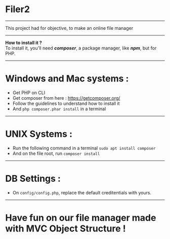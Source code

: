 # Filer2
---------
This project had for objective, to make an online file manager<br>

---
**How to install it ?**<br>
To install it, you'll need ***composer***, a package manager, like ***npm***, but for PHP.<br>

----
# Windows and Mac systems :
- Get PHP on CLI
- Get composer from here : https://getcomposer.org/
- Follow the guidelines to understand how to install it<br>
- And ```php composer.phar install``` in a terminal

---
# UNIX Systems :
- Run the following command in a terminal ```sudo apt install composer```
- And on the file root, run ```composer install```

---
# DB Settings :
- On ```config/config.php```, replace the default creditentials with yours.

---
# Have fun on our file manager made with MVC Object Structure !
